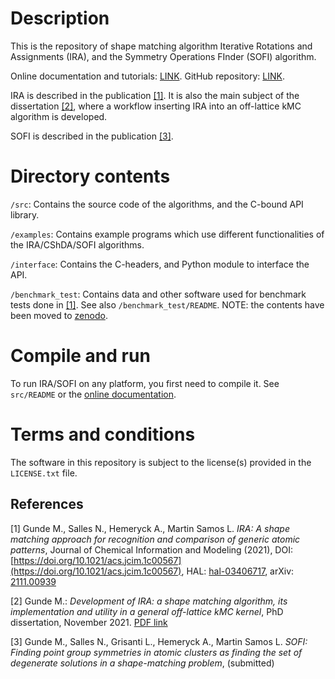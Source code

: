 # Description

This is the repository of shape matching algorithm
Iterative Rotations and Assignments (IRA), and the Symmetry Operations FInder (SOFI) algorithm.

Online documentation and tutorials: [LINK](https://mammasmias.github.io/IterativeRotationsAssignments/).
GitHub repository: [LINK](https://github.com/mammasmias/IterativeRotationsAssignments).

IRA is described in the publication [[1]](#1).
It is also the main subject of the dissertation [[2]](#2), where a workflow
inserting IRA into an off-lattice kMC algorithm is developed.

SOFI is described in the publication [[3]](#3).

# Directory contents

 `/src`:
   Contains the source code of the algorithms, and the C-bound API library.

 `/examples`:
   Contains example programs which use different functionalities of the IRA/CShDA/SOFI algorithms.

 `/interface`:
   Contains the C-headers, and Python module to interface the API.

 `/benchmark_test`:
   Contains data and other software used for benchmark tests done in [[1]](#1). See
   also `/benchmark_test/README`. NOTE: the contents have been moved to [zenodo](https://zenodo.org/doi/10.5281/zenodo.10568513).


# Compile and run
To run IRA/SOFI on any platform, you first need to compile it. See `src/README` or the [online documentation](https://mammasmias.github.io/IterativeRotationsAssignments/#installation).


# Terms and conditions
The software in this repository is subject to the license(s) provided in the `LICENSE.txt` file.


## References

<a id="1">[1]</a>
Gunde M., Salles N., Hemeryck A., Martin Samos L.
*IRA: A shape matching approach for recognition and comparison of generic atomic patterns*,
Journal of Chemical Information and Modeling (2021), DOI:
[https://doi.org/10.1021/acs.jcim.1c00567](https://doi.org/10.1021/acs.jcim.1c00567),
HAL: [hal-03406717](https://hal.laas.fr/hal-03406717), arXiv:
[2111.00939](https://export.arxiv.org/abs/2111.00939)

<a id="2">[2]</a>
Gunde M.: *Development of IRA: a shape matching algorithm, its implementation
and utility in a general off-lattice kMC kernel*, PhD dissertation,
November 2021.
[PDF link](http://thesesups.ups-tlse.fr/5109/1/2021TOU30132.pdf)

<a id="3">[3]</a>
Gunde M., Salles N., Grisanti L., Hemeryck A., Martin Samos L.
*SOFI: Finding point group symmetries in atomic clusters as finding the set of degenerate solutions in a shape-matching problem*,
 (submitted)
